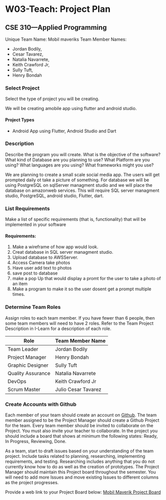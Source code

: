# W03-Teach: Project Plan
## CSE 310—Applied Programming

Unique Team Name: Mobil maveriks
Team Member Names:
- Jordan Bodily,
- Cesar Tavarez,
- Natalia Navarrete,
- Keith Crawford Jr,
- Sully Tuft,
- Henry Bondah


### Select Project	
Select the type of project you will be creating.

We will be creating amobile app using flutter and android studio. 

#### Project Types
- Android App using Flutter, Android Studio and Dart

### Description
Describe the program you will create. What is the objective of the software? What kind of Database are you planning to use? What Platform are you using? 
What languages are you using? What frameworks might you use?

We are planning to create a small scale social media app. The users will get prompted daily ot take a picture of something. For database we will be using
PostgreSQL on sqlServer managment studio and we will place the database on amazonweb services. This will require SQL server managment studio, PostgreSQL, 
android studio, Flutter, dart.

### List Requirements
Make a list of specific requirements (that is, functionality) that will be implemented in your software

#### Requirements:
1. Make a wireframe of how app would look.
2. Creat database in SQL server managment studio.
3. Upload database to AWSServer.
4. Access Camera take photos
5. Have user add text to photos
6. save post to database
7. make a pop Up that would display a promt for the user to take a photo of an item
8. Make a program to make it so the user dosent get a prompt multiple times.

### Determine Team Roles
Assign roles to each team member. If you have fewer than 6 people, then some team members will need to have 2 roles.  Refer to the Team Project Description in I-Learn for a description of each role.

|Role|Team Member Name|
|-|-|
|Team Leader| Jordan Bodily|
|Project Manager|Henry Bondah |
|Graphic Designer| Sully Tuft |
|Quality Assurance|Natalia Navarrete |
|DevOps|Keith Crawford Jr |	
|Scrum Master|Julio Cesar Tavarez |

### Create Accounts with Github
Each member of your team should create an account on [Github](https://www.github.com). The team member assigned to be the Project Manager should create a Github Project for the team. Every team member should be invited to collaborate on the Project. You must also invite your teacher to collaborate. In the project you should include a board that shows at minimum the following states: Ready, In Progress, Reviewing, Done.
 
As a team, start to draft issues based on your understanding of the team project.  Include tasks related to planning, researching, implementing requirements, and testing.  Researching includes anything that you do not currently know how to do as well as the creation of prototypes. The Project Manager should maintain this Project board throughout the semester.  You will need to add more Issues and move existing Issues to different columns as the project progresses.  

Provide a web link to your Project Board below: 
[Mobil Maverik Project Board](https://github.com/crawfordk99/group-project/projects?query=is%3Aopen)
